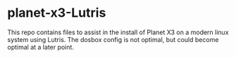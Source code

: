 # planet-x3-Lutris

This repo contains files to assist in the install of Planet X3 on a modern linux system using Lutris. The dosbox config is not optimal, but could become optimal at a later point.
